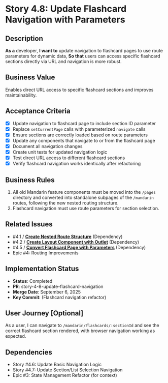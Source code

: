 # Story 4.8: Update Flashcard Navigation with Parameters

## Description

**As a** developer,
**I want to** update navigation to flashcard pages to use route parameters for dynamic data,
**So that** users can access specific flashcard sections directly via URL and navigation is more robust.

## Business Value

Enables direct URL access to specific flashcard sections and improves maintainability.

## Acceptance Criteria

- [x] Update navigation to flashcard page to include section ID parameter
- [x] Replace `setCurrentPage` calls with parameterized `navigate` calls
- [x] Ensure sections are correctly loaded based on route parameters
- [x] Update any components that navigate to or from the flashcard page
- [x] Document all navigation changes
- [x] Create unit tests for updated navigation logic
- [x] Test direct URL access to different flashcard sections
- [x] Verify flashcard navigation works identically after refactoring

## Business Rules

1. All old Mandarin feature components must be moved into the `/pages` directory and converted into standalone subpages of the `/mandarin` routes, following the new nested routing structure.
2. Flashcard navigation must use route parameters for section selection.

## Related Issues

- #4.1 / [**Create Nested Route Structure**](./story-4-1-create-nested-route-structure.md) (Dependency)
- #4.2 / [**Create Layout Component with Outlet**](./story-4-2-create-layout-component.md) (Dependency)
- #4.5 / [**Convert Flashcard Page with Parameters**](./story-4-5-convert-flashcard-page.md) (Dependency)
- Epic #4: Routing Improvements

## Implementation Status

- **Status**: Completed
- **PR**: story-4-8-update-flashcard-navigation
- **Merge Date**: September 6, 2025
- **Key Commit**: (Flashcard navigation refactor)

## User Journey [Optional]

As a user, I can navigate to `/mandarin/flashcards/:sectionId` and see the correct flashcard section rendered, with browser navigation working as expected.

## Dependencies

- Story #4.6: Update Basic Navigation Logic
- Story #4.7: Update Section/List Selection Navigation
- Epic #3: State Management Refactor (for context)
